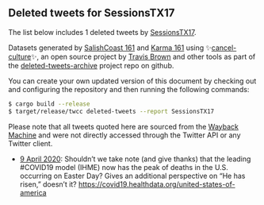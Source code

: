 ## Deleted tweets for SessionsTX17

The list below includes 1 deleted tweets by
[SessionsTX17](https://twitter.com/SessionsTX17).



Datasets generated by [SalishCoast 161](https://twitter.com/SalishCoastA) and [Karma 161](https://twitter.com/KarmaOneSixOne)
using ✨[cancel-culture](https://github.com/travisbrown/cancel-culture)✨, an open source project by [Travis Brown](https://twitter.com/travisbrown) 
and other tools as part of the [deleted-tweets-archive](https://github.com/salcoast/deleted-tweets-archive/) project repo on github.

You can create your own updated version of this document by checking out and configuring the
repository and then running the following commands:

```bash
$ cargo build --release
$ target/release/twcc deleted-tweets --report SessionsTX17
```

Please note that all tweets quoted here are sourced from the
[Wayback Machine](https://web.archive.org) and were not directly accessed through the Twitter API or
any Twitter client.

* [ 9 April 2020](https://web.archive.org/web/20200409173846/https://twitter.com/SessionsTX17/status/1248304224871550976): Shouldn’t we take note (and give thanks) that the leading  #COVID19  model (IHME) now has the peak of deaths in the U.S. occurring on Easter Day? Gives an additional perspective on “He has risen,” doesn’t it? https://covid19.healthdata.org/united-states-of-america

